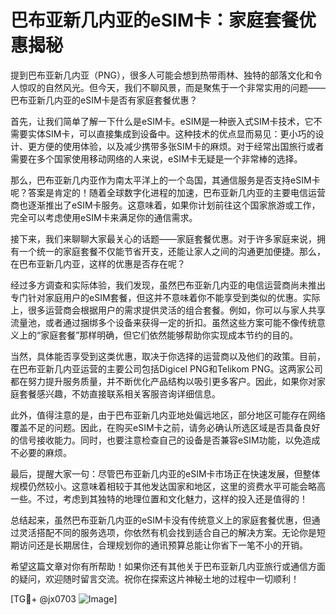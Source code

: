 # 巴布亚新几内亚的eSIM卡：家庭套餐优惠揭秘

提到巴布亚新几内亚（PNG），很多人可能会想到热带雨林、独特的部落文化和令人惊叹的自然风光。但今天，我们不聊风景，而是聚焦于一个非常实用的问题——巴布亚新几内亚的eSIM卡是否有家庭套餐优惠？

首先，让我们简单了解一下什么是eSIM卡。eSIM是一种嵌入式SIM卡技术，它不需要实体SIM卡，可以直接集成到设备中。这种技术的优点显而易见：更小巧的设计、更方便的使用体验，以及减少携带多张SIM卡的麻烦。对于经常出国旅行或者需要在多个国家使用移动网络的人来说，eSIM卡无疑是一个非常棒的选择。

那么，巴布亚新几内亚作为南太平洋上的一个岛国，其通信服务是否支持eSIM卡呢？答案是肯定的！随着全球数字化进程的加速，巴布亚新几内亚的主要电信运营商也逐渐推出了eSIM卡服务。这意味着，如果你计划前往这个国家旅游或工作，完全可以考虑使用eSIM卡来满足你的通信需求。

接下来，我们来聊聊大家最关心的话题——家庭套餐优惠。对于许多家庭来说，拥有一个统一的家庭套餐不仅能节省开支，还能让家人之间的沟通更加便捷。那么，在巴布亚新几内亚，这样的优惠是否存在呢？

经过多方调查和实际体验，我们发现，虽然巴布亚新几内亚的电信运营商尚未推出专门针对家庭用户的eSIM套餐，但这并不意味着你不能享受到类似的优惠。实际上，很多运营商会根据用户的需求提供灵活的组合套餐。例如，你可以与家人共享流量池，或者通过捆绑多个设备来获得一定的折扣。虽然这些方案可能不像传统意义上的“家庭套餐”那样明确，但它们依然能够帮助你实现成本节约的目的。

当然，具体能否享受到这类优惠，取决于你选择的运营商以及他们的政策。目前，在巴布亚新几内亚运营的主要公司包括Digicel PNG和Telikom PNG。这两家公司都在努力提升服务质量，并不断优化产品结构以吸引更多客户。因此，如果你对家庭套餐感兴趣，不妨直接联系相关客服咨询详细信息。

此外，值得注意的是，由于巴布亚新几内亚地处偏远地区，部分地区可能存在网络覆盖不足的问题。因此，在购买eSIM卡之前，请务必确认所选区域是否具备良好的信号接收能力。同时，也要注意检查自己的设备是否兼容eSIM功能，以免造成不必要的麻烦。

最后，提醒大家一句：尽管巴布亚新几内亚的eSIM卡市场正在快速发展，但整体规模仍然较小。这意味着相较于其他发达国家和地区，这里的资费水平可能会略高一些。不过，考虑到其独特的地理位置和文化魅力，这样的投入还是值得的！

总结起来，虽然巴布亚新几内亚的eSIM卡没有传统意义上的家庭套餐优惠，但通过灵活搭配不同的服务选项，你依然有机会找到适合自己的解决方案。无论你是短期访问还是长期居住，合理规划你的通讯预算总能让你省下一笔不小的开销。

希望这篇文章对你有所帮助！如果你还有其他关于巴布亚新几内亚旅行或通信方面的疑问，欢迎随时留言交流。祝你在探索这片神秘土地的过程中一切顺利！

[TG💪+ @jx0703 ![Image](https://github.com/user-attachments/assets/dbca1d08-cadb-493c-b0ec-ad6f7a83f270)]